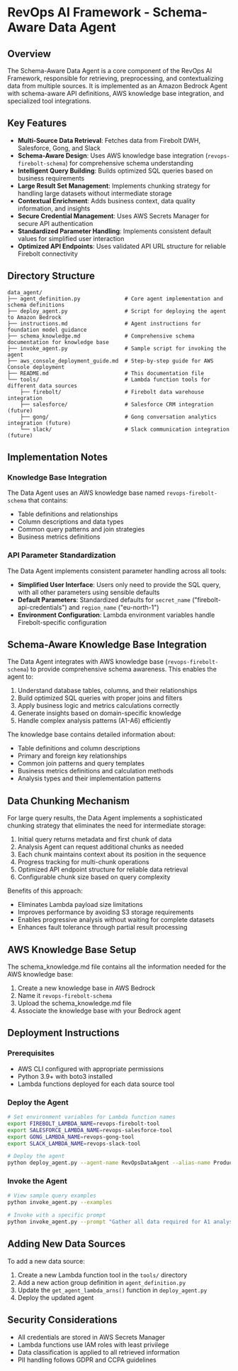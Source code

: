 # RevOps AI Framework - Schema-Aware Data Agent

## Overview

The Schema-Aware Data Agent is a core component of the RevOps AI Framework, responsible for retrieving, preprocessing, and contextualizing data from multiple sources. It is implemented as an Amazon Bedrock Agent with schema-aware API definitions, AWS knowledge base integration, and specialized tool integrations.

## Key Features

- **Multi-Source Data Retrieval**: Fetches data from Firebolt DWH, Salesforce, Gong, and Slack
- **Schema-Aware Design**: Uses AWS knowledge base integration (`revops-firebolt-schema`) for comprehensive schema understanding
- **Intelligent Query Building**: Builds optimized SQL queries based on business requirements
- **Large Result Set Management**: Implements chunking strategy for handling large datasets without intermediate storage
- **Contextual Enrichment**: Adds business context, data quality information, and insights
- **Secure Credential Management**: Uses AWS Secrets Manager for secure API authentication
- **Standardized Parameter Handling**: Implements consistent default values for simplified user interaction
- **Optimized API Endpoints**: Uses validated API URL structure for reliable Firebolt connectivity

## Directory Structure

```
data_agent/
├── agent_definition.py              # Core agent implementation and schema definitions
├── deploy_agent.py                  # Script for deploying the agent to Amazon Bedrock
├── instructions.md                  # Agent instructions for foundation model guidance
├── schema_knowledge.md              # Comprehensive schema documentation for knowledge base
├── invoke_agent.py                  # Sample script for invoking the agent
├── aws_console_deployment_guide.md  # Step-by-step guide for AWS Console deployment
├── README.md                        # This documentation file
└── tools/                           # Lambda function tools for different data sources
    ├── firebolt/                    # Firebolt data warehouse integration
    ├── salesforce/                  # Salesforce CRM integration (future)
    ├── gong/                        # Gong conversation analytics integration (future)
    └── slack/                       # Slack communication integration (future)
```

## Implementation Notes

### Knowledge Base Integration

The Data Agent uses an AWS knowledge base named `revops-firebolt-schema` that contains:

- Table definitions and relationships
- Column descriptions and data types
- Common query patterns and join strategies
- Business metrics definitions

### API Parameter Standardization

The Data Agent implements consistent parameter handling across all tools:

- **Simplified User Interface**: Users only need to provide the SQL query, with all other parameters using sensible defaults
- **Default Parameters**: Standardized defaults for `secret_name` ("firebolt-api-credentials") and `region_name` ("eu-north-1")
- **Environment Configuration**: Lambda environment variables handle Firebolt-specific configuration

## Schema-Aware Knowledge Base Integration

The Data Agent integrates with AWS knowledge base (`revops-firebolt-schema`) to provide comprehensive schema awareness. This enables the agent to:

1. Understand database tables, columns, and their relationships
2. Build optimized SQL queries with proper joins and filters
3. Apply business logic and metrics calculations correctly
4. Generate insights based on domain-specific knowledge
5. Handle complex analysis patterns (A1-A6) efficiently

The knowledge base contains detailed information about:
- Table definitions and column descriptions
- Primary and foreign key relationships
- Common join patterns and query templates
- Business metrics definitions and calculation methods
- Analysis types and their implementation patterns

## Data Chunking Mechanism

For large query results, the Data Agent implements a sophisticated chunking strategy that eliminates the need for intermediate storage:

1. Initial query returns metadata and first chunk of data
2. Analysis Agent can request additional chunks as needed
3. Each chunk maintains context about its position in the sequence
4. Progress tracking for multi-chunk operations
5. Optimized API endpoint structure for reliable data retrieval
6. Configurable chunk size based on query complexity

Benefits of this approach:
- Eliminates Lambda payload size limitations
- Improves performance by avoiding S3 storage requirements
- Enables progressive analysis without waiting for complete datasets
- Enhances fault tolerance through partial result processing

## AWS Knowledge Base Setup

The schema_knowledge.md file contains all the information needed for the AWS knowledge base:

1. Create a new knowledge base in AWS Bedrock
2. Name it `revops-firebolt-schema`
3. Upload the schema_knowledge.md file
4. Associate the knowledge base with your Bedrock agent

## Deployment Instructions

### Prerequisites

- AWS CLI configured with appropriate permissions
- Python 3.9+ with boto3 installed
- Lambda functions deployed for each data source tool

### Deploy the Agent

```bash
# Set environment variables for Lambda function names
export FIREBOLT_LAMBDA_NAME=revops-firebolt-tool
export SALESFORCE_LAMBDA_NAME=revops-salesforce-tool
export GONG_LAMBDA_NAME=revops-gong-tool
export SLACK_LAMBDA_NAME=revops-slack-tool

# Deploy the agent
python deploy_agent.py --agent-name RevOpsDataAgent --alias-name Production
```

### Invoke the Agent

```bash
# View sample query examples
python invoke_agent.py --examples

# Invoke with a specific prompt
python invoke_agent.py --prompt "Gather all data required for A1 analysis. Target: enterprise accounts."
```

## Adding New Data Sources

To add a new data source:

1. Create a new Lambda function tool in the `tools/` directory
2. Add a new action group definition in `agent_definition.py`
3. Update the `get_agent_lambda_arns()` function in `deploy_agent.py`
4. Deploy the updated agent

## Security Considerations

- All credentials are stored in AWS Secrets Manager
- Lambda functions use IAM roles with least privilege
- Data classification is applied to all retrieved information
- PII handling follows GDPR and CCPA guidelines
